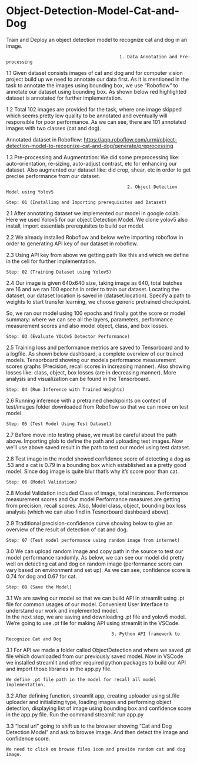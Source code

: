 # Object-Detection-Model-Cat-and-Dog
Train and Deploy an object detection model to recognize cat and dog in an image.

                                               1. Data Annotation and Pre-processing

1.1	Given dataset consists images of cat and dog and for computer vision project build up we need to annotate our data first. As it is mentioned in the task to annotate the images using bounding box, we use “Roboflow” to annotate our dataset using bounding box. As shown below red highlighted dataset is annotated for further implementation.

1.2	Total 102 images are provided for the task, where one image skipped which seems pretty low quality to be annotated and eventually will responsible for poor performance. As we can see, there are 101 annotated images with two classes (cat and dog).
 
 Annotated dataset in Roboflow: https://app.roboflow.com/urmi/object-detection-model-to-recognize-cat-and-dog/generate/preprocessing
	
1.3	Pre-processing and Augmentation: We did some preprocessing like: auto-orientation, re-sizing, auto-adjust contrast, etc for enhancing our dataset. Also augmented our dataset like: did crop, shear, etc in order to get precise performance from our dataset.

                                                  2. Object Detection Model using Yolov5

    Step: 01 (Installing and Importing prerequisites and Dataset)
2.1	After annotating dataset we implemented our model in google colab. Here we used Yolov5 for our object Detection Model. We clone yolov5 also install, import essentials prerequisites to build our model.

2.2	We already installed Roboflow and below we’re importing roboflow in order to generating API key of our dataset in roboflow.
	
2.3	Using API key from above we getting  path like this and which we define in the  cell for further implementation.
	
	
    Step: 02 (Training Dataset using Yolov5)
2.4 Our image is given 640x640 size, taking image as 640, total batches are 16 and we ran 100 epochs in order to train our dataset. 
Locating the dataset, our dataset location is saved in (dataset.location). Specify a path to weights to start transfer learning, we choose generic pretrained checkpoint.

So, we ran our model using 100 epochs and finally got the score or model summary: where we can see all the layers, parameters, performance measurement scores and also model object, class, and box losses.                                   

    Step: 03 (Evaluate YOLOv5 Detector Performance)
2.5	Training loss and performance metrics are saved to Tensorboard and to a logfile. As shown below dashboard, a complete overview of our trained models. Tensorboard showing our models performance measurement scores graphs (Precision, recall scores in increasing manner). Also showing losses like: class, object, box losses (are in decreasing manner). More analysis and visualization can be found in the Tensorboard.



    Step: 04 (Run Inference with Trained Weights)
2.6	Running inference with a pretrained checkpoints on context of test/images folder downloaded from Roboflow so that we can move on test model.
 
    Step: 05 (Test Model Using Test Dataset)
2.7	Before move into testing phase, we must be careful about the path above. Importing glob to define the path and uploading test images. Now we’ll use above saved result in the path to test our model using test dataset.

2.8	Test image in the model showed confidence score of detecting a dog as .53 and a cat is 0.79 in a bounding box which established as a pretty good model. Since dog image is quite blur that’s why it’s score poor than cat.

    Step: 06 (Model Validation)
2.8	Model Validation included Class of image, total instances. Performance measurement scores and Our model Performance measures are getting from precision, recall scores. Also, Model class, object, bounding box loss analysis (which we can also find in Tesnorboard dashboard above).

2.9	Traditional precision-confidence curve showing below to give an overview of the result of detection of cat and dog.

	Step: 07 (Test model performance using random image from internet)
3.0	We can upload random image and copy path in the source to test our model performance randomly. As below, we can see our model did pretty well on detecting cat and dog on random image (performance score can vary based on environment and set up). As we can see, confidence score is 0.74 for dog and 0.67 for cat.

    Step: 08 (Save the Model)
3.1	 We are saving our model so that we can build API in streamlit using .pt file for common usages of our model. Convenient User Interface to understand our work and implemented model.	
In the next step, we are saving and downloading .pt file and yolov5 model. We’re going to use .pt file for making API using streamlit in the VSCode.

                                            3. Python API framework to Recognize Cat and Dog

3.1	For API we made a folder called ObjectDetection and where we saved .pt file which downloaded from our previously saved model. Now in VSCode we installed streamlit and other required python packages to build our API and import those libraries in the app.py file.

    We define .pt file path in the model for recall all model implementation.

3.2	After defining function, streamlit app, creating uploader using st.file uploader and initializing type, loading images and performing object detection, displaying list of image using bounding box and confidence score in the app.py file.  Run the command streamlit run app.py

3.3	“local url” going to shift us to the browser showing “Cat and Dog Detection Model” and ask to browse image. And then detect the image and confidence score.
	
	We need to click on browse files icon and provide random cat and dog image.

